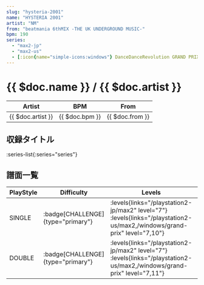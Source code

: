 ```yaml
---
slug: "hysteria-2001"
name: "HYSTERIA 2001"
artist: "NM"
from: "beatmania 6thMIX -THE UK UNDERGROUND MUSIC-"
bpm: 190
series:
  - "max2-jp"
  - "max2-us"
  - [:icon{name="simple-icons:windows"} DanceDanceRevolution GRAND PRIX (グランプリプレー)](/windows/grand-prix)
---
```


# {{ $doc.name }} / {{ $doc.artist }}

|Artist|BPM|From|
|------|---|----|
|{{ $doc.artist }}|{{ $doc.bpm }}|{{ $doc.from }}|

## 収録タイトル

:series-list{:series="series"}

## 譜面一覧

|PlayStyle|Difficulty|Levels|Notes|Movie|
|---------|----------|------|-----|-----|
|SINGLE| :badge[CHALLENGE]{type="primary"}| :levels{links="/playstation2-jp/max2" level="7"} :levels{links="/playstation2-us/max2,/windows/grand-prix" level="7,10"}|279/21||
|DOUBLE| :badge[CHALLENGE]{type="primary"}| :levels{links="/playstation2-jp/max2" level="7"} :levels{links="/playstation2-us/max2,/windows/grand-prix" level="7,11"}|269/22||
